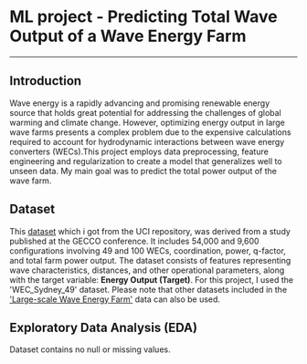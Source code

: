 # ML project - Predicting Total Wave Output of a Wave Energy Farm

---

## **Introduction**
Wave energy is a rapidly advancing and promising renewable energy source that holds great potential for addressing the challenges of global warming and climate change. However, optimizing energy output in large wave farms presents a complex problem due to the expensive calculations required to account for hydrodynamic interactions between wave energy converters (WECs).This project employs data preprocessing, feature engineering and regularization to create a model that generalizes well to unseen data. My main goal was to predict the total power output of the wave farm.


## **Dataset**
This [dataset](https://archive.ics.uci.edu/dataset/882/large-scale+wave+energy+farm) which i got from  the UCI repository, was derived from a study published at the GECCO conference. It includes 54,000 and 9,600 configurations involving 49 and 100 WECs, coordination, power, q-factor, and total farm power output. The dataset consists of features representing wave characteristics, distances, and other operational parameters, along with the target variable: **Energy Output (Target)**. For this project, I used the 'WEC_Sydney_49' dataset. Please note that other datasets included in the ['Large-scale Wave Energy Farm'](https://archive.ics.uci.edu/dataset/882/large-scale+wave+energy+farm) data can also be used. 


## **Exploratory Data Analysis (EDA)**
Dataset contains no null or missing values.




